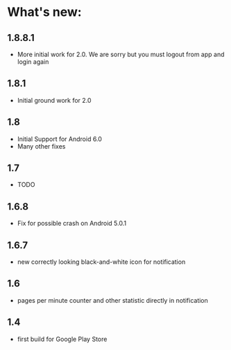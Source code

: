 # What's new:
## 1.8.8.1
* More initial work for 2.0. We are sorry but you must logout from app and login again

## 1.8.1
* Initial ground work for 2.0

## 1.8
* Initial Support for Android 6.0
* Many other fixes 

## 1.7
* TODO

## 1.6.8
* Fix for possible crash on Android 5.0.1

## 1.6.7
* new correctly looking black-and-white icon for notification

## 1.6
* pages per minute counter and other statistic directly in notification

## 1.4
* first build for Google Play Store
